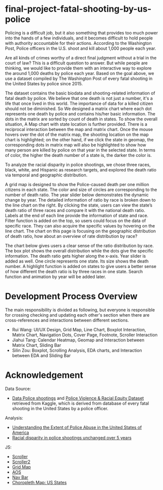 # final-project-fatal-shooting-by-us-police
Policing is a difficult job, but it also something that provides too much power into the hands of a few individuals, and it becomes difficult to hold people with authority accountable for their actions. According to the Washington Post, Police officers in the U.S. shoot and kill about 1,000 people each year.

Are all kinds of crimes worthy of a direct final judgment without a trial in the court of law? This is a difficult question to answer. But while people are thinking, we would like to provide them with an interactive way to explore the around 1,000 deaths by police each year. Based on the goal above, we use a dataset compiled by The Washington Post of every fatal shooting in the United States by police since 2015. 

The dataset contains the basic biodata and shooting-related information of fatal death by police. We believe that one death is not just a number, it's a life that once lived in this world. The importance of data for a killed citizen should not be diminished. So We designed a matrix chart where each dot represents one death by police and contains his/her basic information. The dots in the matrix are sorted by count of death in states. To show the overall situation, A Map chart with state location is further provided. There is a reciprocal interaction between the map and matrix chart. Once the mouse hovers over the dot of the matrix map, the shooting location on the map chart is highlighted; on the other hand, if we click the state in geomap, the corresponding dots in matrix map will also be highlighted to show how many person are killed by police on that year in the selected state. In terms of color, the higher the death number of a state is, the darker the color is.

To analyze the racial disparity in police shootings, we chose three races, black, white, and Hispanic as research targets, and explored the death ratio via temporal and geographic distribution.

A grid map is designed to show the Police-caused death per one million citizens in each state. The color and size of circles are corresponding to the number of death ratio. The year slider below demonstrates the dynamic change by year. The detailed information of ratio by race is broken down to the line chart on the right. By clicking the state, users can view the state’s death ratio of three races and compare it with the national death ratio. Labels at the end of each line provide the information of state and race. Filter function is added on the top, so users could focus on the data of specific race. 
They can also acquire the specific values by hovering on the line chart. The chart on this page is focusing on the geographic distribution of death ratio, how about an overview of rate distribution by race?

The chart below gives users a clear sense of the ratio distribution by race. The box plot shows the overall distribution while the dots give the specific information. The death ratio gets higher along the x-axis. Year slider is added as well. One circle represents one state. Its size shows the death number.  A highlight function is added on states to give users a better sense of how different the death ratio is by three races in one state. Search function and animation by year will be added later.

# Development Process Overview

The main responsibility is divided as following, but everyone is responsible for crossing checking and updating each other's section when there are cross-references and interactions between different sections.
* Rui Wang: UI/UX Design, Grid Map, Line Chart, Boxplot Interaction, Matrix Chart, Navigation Dots, Cover Page, Footnote, Scroller Interaction
* Jiahui Tang: Calendar Heatmap, Geomap and Interaction between Matrix Chart, Sliding Bar
* Silin Zou: Boxplot, Scrolling Analysis, EDA charts, and Interaction between EDA and Sliding Bar

# Acknowledgement
Data Source:
* [Data Police shootings](https://www.kaggle.com/mrmorj/data-police-shootings) and [Police Violence & Racial Equity Dataset](https://www.kaggle.com/jpmiller/police-violence-in-the-us) retrieved from Kaggle, which is derived from database of every fatal shooting in the United States by a police officer. 

Analysis:
* [Understanding the Extent of Police Abuse in the United States of America](https://www.kaggle.com/thedatabeast/understanding-the-extent-of-police-abuse-in-the-us?select=deaths_arrests_race.csv)
* [Racial disparity in police shootings unchanged over 5 years](https://news.yale.edu/2020/10/27/racial-disparity-police-shootings-unchanged-over-5-years)

JS: 
* [Scroller](https://vallandingham.me/scroller.html)
* [Scroller2](https://medium.com/@bryony_17728/titanic-d3-scrolling-story-eaed1b6f5766)
* [Grid Map](https://github.com/analyzer2004/gridmap)
* [AOS](https://github.com/michalsnik/aos)
* [Nav Bar](https://codyhouse.co/gem/vertical-fixed-navigation-2)
* [Choropleth Map: US States](https://d3-geomap.github.io/map/choropleth/us-states/)
